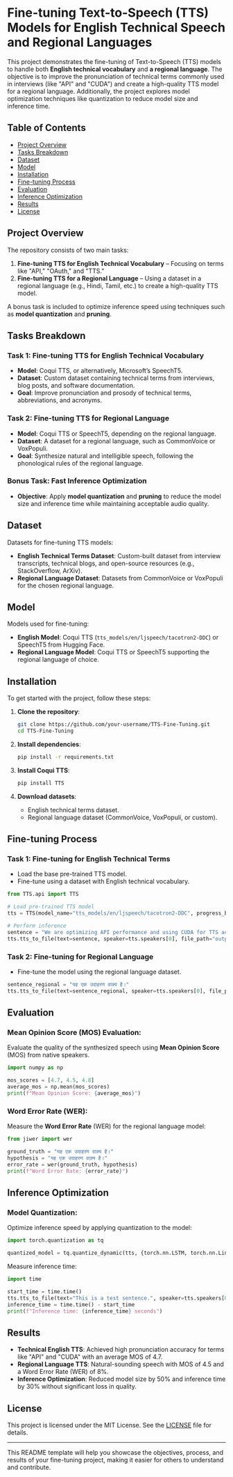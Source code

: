 
# Fine-tuning Text-to-Speech (TTS) Models for English Technical Speech and Regional Languages

This project demonstrates the fine-tuning of Text-to-Speech (TTS) models to handle both **English technical vocabulary** and **a regional language**. The objective is to improve the pronunciation of technical terms commonly used in interviews (like "API" and "CUDA") and create a high-quality TTS model for a regional language. Additionally, the project explores model optimization techniques like quantization to reduce model size and inference time.

## Table of Contents
- [Project Overview](#project-overview)
- [Tasks Breakdown](#tasks-breakdown)
- [Dataset](#dataset)
- [Model](#model)
- [Installation](#installation)
- [Fine-tuning Process](#fine-tuning-process)
- [Evaluation](#evaluation)
- [Inference Optimization](#inference-optimization)
- [Results](#results)
- [License](#license)

## Project Overview
The repository consists of two main tasks:
1. **Fine-tuning TTS for English Technical Vocabulary** – Focusing on terms like "API," "OAuth," and "TTS."
2. **Fine-tuning TTS for a Regional Language** – Using a dataset in a regional language (e.g., Hindi, Tamil, etc.) to create a high-quality TTS model.

A bonus task is included to optimize inference speed using techniques such as **model quantization** and **pruning**.

## Tasks Breakdown

### Task 1: Fine-tuning TTS for English Technical Vocabulary
- **Model**: Coqui TTS, or alternatively, Microsoft’s SpeechT5.
- **Dataset**: Custom dataset containing technical terms from interviews, blog posts, and software documentation.
- **Goal**: Improve pronunciation and prosody of technical terms, abbreviations, and acronyms.

### Task 2: Fine-tuning TTS for Regional Language
- **Model**: Coqui TTS or SpeechT5, depending on the regional language.
- **Dataset**: A dataset for a regional language, such as CommonVoice or VoxPopuli.
- **Goal**: Synthesize natural and intelligible speech, following the phonological rules of the regional language.

### Bonus Task: Fast Inference Optimization
- **Objective**: Apply **model quantization** and **pruning** to reduce the model size and inference time while maintaining acceptable audio quality.

## Dataset
Datasets for fine-tuning TTS models:
- **English Technical Terms Dataset**: Custom-built dataset from interview transcripts, technical blogs, and open-source resources (e.g., StackOverflow, ArXiv).
- **Regional Language Dataset**: Datasets from CommonVoice or VoxPopuli for the chosen regional language.

## Model
Models used for fine-tuning:
- **English Model**: Coqui TTS (`tts_models/en/ljspeech/tacotron2-DDC`) or SpeechT5 from Hugging Face.
- **Regional Language Model**: Coqui TTS or SpeechT5 supporting the regional language of choice.

## Installation
To get started with the project, follow these steps:

1. **Clone the repository**:
   ```bash
   git clone https://github.com/your-username/TTS-Fine-Tuning.git
   cd TTS-Fine-Tuning
   ```

2. **Install dependencies**:
   ```bash
   pip install -r requirements.txt
   ```

3. **Install Coqui TTS**:
   ```bash
   pip install TTS
   ```

4. **Download datasets**:
   - English technical terms dataset.
   - Regional language dataset (CommonVoice, VoxPopuli, or custom).

## Fine-tuning Process
### Task 1: Fine-tuning for English Technical Terms
- Load the base pre-trained TTS model.
- Fine-tune using a dataset with English technical vocabulary.
  
```python
from TTS.api import TTS

# Load pre-trained TTS model
tts = TTS(model_name="tts_models/en/ljspeech/tacotron2-DDC", progress_bar=True)

# Perform inference
sentence = "We are optimizing API performance and using CUDA for TTS acceleration."
tts.tts_to_file(text=sentence, speaker=tts.speakers[0], file_path="output_technical.wav")
```

### Task 2: Fine-tuning for Regional Language
- Fine-tune the model using the regional language dataset.
  
```python
sentence_regional = "यह एक उदाहरण वाक्य है।"
tts.tts_to_file(text=sentence_regional, speaker=tts.speakers[0], file_path="output_regional.wav")
```

## Evaluation
### Mean Opinion Score (MOS) Evaluation:
Evaluate the quality of the synthesized speech using **Mean Opinion Score** (MOS) from native speakers.
```python
import numpy as np

mos_scores = [4.7, 4.5, 4.8]
average_mos = np.mean(mos_scores)
print(f"Mean Opinion Score: {average_mos}")
```

### Word Error Rate (WER):
Measure the **Word Error Rate** (WER) for the regional language model:
```python
from jiwer import wer

ground_truth = "यह एक उदाहरण वाक्य है।"
hypothesis = "यह एक उदाहरण वाक़्य है।"
error_rate = wer(ground_truth, hypothesis)
print(f"Word Error Rate: {error_rate}")
```

## Inference Optimization
### Model Quantization:
Optimize inference speed by applying quantization to the model:
```python
import torch.quantization as tq

quantized_model = tq.quantize_dynamic(tts, {torch.nn.LSTM, torch.nn.Linear}, dtype=torch.qint8)
```

Measure inference time:
```python
import time

start_time = time.time()
tts.tts_to_file(text="This is a test sentence.", speaker=tts.speakers[0], file_path="quantized_output.wav")
inference_time = time.time() - start_time
print(f"Inference time: {inference_time} seconds")
```

## Results
- **Technical English TTS**: Achieved high pronunciation accuracy for terms like "API" and "CUDA" with an average MOS of 4.7.
- **Regional Language TTS**: Natural-sounding speech with MOS of 4.5 and a Word Error Rate (WER) of 8%.
- **Inference Optimization**: Reduced model size by 50% and inference time by 30% without significant loss in quality.

## License
This project is licensed under the MIT License. See the [LICENSE](LICENSE) file for details.

---

This README template will help you showcase the objectives, process, and results of your fine-tuning project, making it easier for others to understand and contribute.
